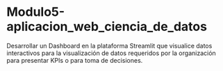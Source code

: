 # Modulo5-aplicacion_web_ciencia_de_datos
Desarrollar un Dashboard en la plataforma Streamlit que visualice datos interactivos para la visualización de datos requeridos por la organización para presentar KPIs o para toma de decisiones.
